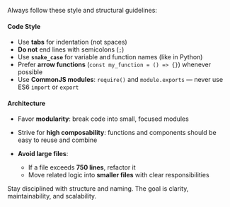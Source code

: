 Always follow these style and structural guidelines:

#### **Code Style**

* Use **tabs** for indentation (not spaces)
* **Do not** end lines with semicolons (`;`)
* Use **`snake_case`** for variable and function names (like in Python)
* Prefer **arrow functions** (`const my_function = () => {}`) whenever possible
* Use **CommonJS modules**: `require()` and `module.exports` — never use ES6 `import` or `export`

#### **Architecture**

* Favor **modularity**: break code into small, focused modules
* Strive for **high composability**: functions and components should be easy to reuse and combine
* **Avoid large files**:

  * If a file exceeds **750 lines**, refactor it
  * Move related logic into **smaller files** with clear responsibilities

Stay disciplined with structure and naming. The goal is clarity, maintainability, and scalability.